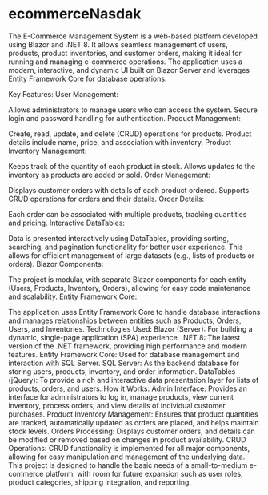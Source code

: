 # ecommerceNasdak

The E-Commerce Management System is a web-based platform developed using Blazor and .NET 8. It allows seamless management of users, products, product inventories, and customer orders, making it ideal for running and managing e-commerce operations. The application uses a modern, interactive, and dynamic UI built on Blazor Server and leverages Entity Framework Core for database operations.

Key Features:
User Management:

Allows administrators to manage users who can access the system.
Secure login and password handling for authentication.
Product Management:

Create, read, update, and delete (CRUD) operations for products.
Product details include name, price, and association with inventory.
Product Inventory Management:

Keeps track of the quantity of each product in stock.
Allows updates to the inventory as products are added or sold.
Order Management:

Displays customer orders with details of each product ordered.
Supports CRUD operations for orders and their details.
Order Details:

Each order can be associated with multiple products, tracking quantities and pricing.
Interactive DataTables:

Data is presented interactively using DataTables, providing sorting, searching, and pagination functionality for better user experience.
This allows for efficient management of large datasets (e.g., lists of products or orders).
Blazor Components:

The project is modular, with separate Blazor components for each entity (Users, Products, Inventory, Orders), allowing for easy code maintenance and scalability.
Entity Framework Core:

The application uses Entity Framework Core to handle database interactions and manages relationships between entities such as Products, Orders, Users, and Inventories.
Technologies Used:
Blazor (Server): For building a dynamic, single-page application (SPA) experience.
.NET 8: The latest version of the .NET framework, providing high performance and modern features.
Entity Framework Core: Used for database management and interaction with SQL Server.
SQL Server: As the backend database for storing users, products, inventory, and order information.
DataTables (jQuery): To provide a rich and interactive data presentation layer for lists of products, orders, and users.
How it Works:
Admin Interface: Provides an interface for administrators to log in, manage products, view current inventory, process orders, and view details of individual customer purchases.
Product Inventory Management: Ensures that product quantities are tracked, automatically updated as orders are placed, and helps maintain stock levels.
Orders Processing: Displays customer orders, and details can be modified or removed based on changes in product availability.
CRUD Operations: CRUD functionality is implemented for all major components, allowing for easy manipulation and management of the underlying data.
This project is designed to handle the basic needs of a small-to-medium e-commerce platform, with room for future expansion such as user roles, product categories, shipping integration, and reporting.
